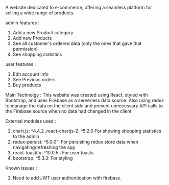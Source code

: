 A website dedicated to e-commerce, offering a seamless platform for selling a wide range of products.

admin features :
1. Add a new Product category
2. Add new Products
3. See all customer's ordered data (only the ones that gave that permission)
4. See shopping statistics

user features :
1. Edit account info
2. See Previous orders
3. Buy products

Main Technolgy  : 
This website was created using React, styled with Bootstrap, and uses Firebase as a serverless data source. 
Also using redux to manage the data on the client side and prevent unnecessary API calls to the Firebase source when no data had changed in the client

External modules used :
1. chart.js: ^4.4.2 ,react-chartjs-2: ^5.2.0 For showing shopping statistics to the admin
2. redux-persist: ^6.0.0": For persisting redux store data when navigating/refreshing the app
3. react-toastify: ^10.0.5 : For user toasts
4. bootstrap: ^5.3.3: For styling

Known issues : 
1. Need to add JWT user authentication with firebase.
